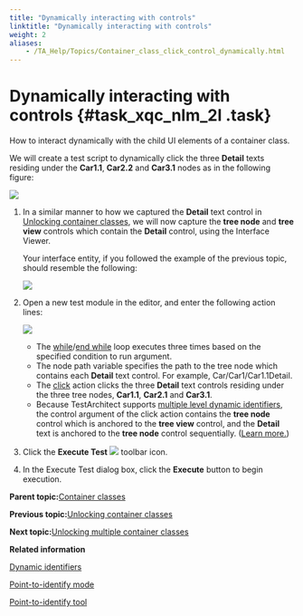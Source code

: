 ```yaml
--- 
title: "Dynamically interacting with controls"
linktitle: "Dynamically interacting with controls"
weight: 2
aliases: 
    - /TA_Help/Topics/Container_class_click_control_dynamically.html
---
```

# Dynamically interacting with controls {#task_xqc_nlm_2l .task}

How to interact dynamically with the child UI elements of a container class.

We will create a test script to dynamically click the three **Detail** texts residing under the **Car1.1**, **Car2.2** and **Car3.1** nodes as in the following figure:

![](../Images/unlock_container_classes_sample_app_dynamically.png)

1.  In a similar manner to how we captured the **Detail** text control in [Unlocking container classes](Interface_def_container_class_unlock.html), we will now capture the **tree node** and **tree view** controls which contain the **Detail** control, using the Interface Viewer.

    Your interface entity, if you followed the example of the previous topic, should resemble the following:

    ![](../Images/unlock_container_classes_interface_entity_dynamic.png)

2.  Open a new test module in the editor, and enter the following action lines:

    ![](../Images/unlock_container_classes_script_dynamic.png)

    -   The [while](../../TA_Automation/Topics/bia_while.html)/[end while](../../TA_Automation/Topics/bia_end_while.html) loop executes three times based on the specified condition to run argument.
    -   The node path variable specifies the path to the tree node which contains each **Detail** text control. For example, Car/Car1/Car1.1Detail.
    -   The [click](../../TA_Automation/Topics/bia_click.html) action clicks the three **Detail** text controls residing under the three tree nodes, **Car1.1**, **Car2.1** and **Car3.1**.
    -   Because TestArchitect supports [multiple level dynamic identifiers](The_test_language_dynamic_identifiers.md#section_u3g_wb2_wq), the control argument of the click action contains the **tree node** control which is anchored to the **tree view** control, and the **Detail** text is anchored to the **tree node** control sequentially. \([Learn more.](The_test_language_dynamic_identifiers.md#section_u3g_wb2_wq)\)
3.  Click the **Execute Test** ![](../Images/Toolbar_Button_Execute.png) toolbar icon.

4.  In the Execute Test dialog box, click the **Execute** button to begin execution.


**Parent topic:**[Container classes](../../TA_Help/Topics/Interface_def_container_class.html)

**Previous topic:**[Unlocking container classes](../../TA_Help/Topics/Interface_def_container_class_unlock.html)

**Next topic:**[Unlocking multiple container classes](../../TA_Help/Topics/Interface_def_container_class_unlock_settings.html)

**Related information**  


[Dynamic identifiers](../../TA_Help/Topics/The_test_language_dynamic_identifiers.html)

[Point-to-identify mode](../../TA_Help/Topics/Interface_def_Viewer_identify.html)

[Point-to-identify tool](../../TA_Help/Topics/Interface_def_client_interface_tool_identify.html)

